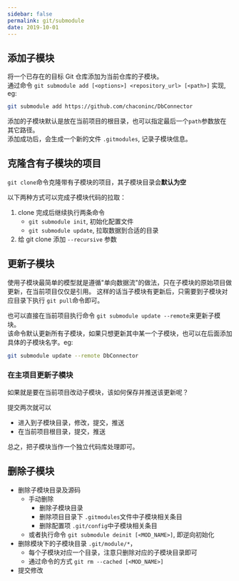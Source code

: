 ```yaml
---
sidebar: false
permalink: git/submodule
date: 2019-10-01
---
```


## 添加子模块
将一个已存在的目标 Git 仓库添加为当前仓库的子模块。  
通过命令 `git submodule add [<options>] <repository_url> [<path>]` 实现, eg:  
```bash
git submodule add https://github.com/chaconinc/DbConnector
```
添加的子模块默认是放在当前项目的根目录，也可以指定最后一个`path`参数放在其它路径。  
添加成功后，会生成一个新的文件 `.gitmodules`, 记录子模块信息。

## 克隆含有子模块的项目
`git clone`命令克隆带有子模块的项目，其子模块目录会**默认为空**  

以下两种方式可以完成子模块代码的拉取：
1. clone 完成后继续执行两条命令
    - `git submodule init`, 初始化配置文件
    - `git submodule update`, 拉取数据到合适的目录
2. 给 git clone 添加 `--recursive` 参数

## 更新子模块
使用子模块最简单的模型就是遵循"单向数据流"的做法，只在子模块的原始项目做更新，在当前项目仅仅是引用。 
这样的话当子模块有更新后，只需要到子模块对应目录下执行 `git pull`命令即可。

也可以直接在当前项目执行命令 `git submodule update --remote`来更新子模块。  
该命令默认更新所有子模块，如果只想更新其中某一个子模块，也可以在后面添加具体的子模块名字。eg: 
```bash
git submodule update --remote DbConnector
```

### 在主项目更新子模块
如果就是要在当前项目改动子模块，该如何保存并推送该更新呢？

提交两次就可以
- 进入到子模块目录，修改，提交，推送
- 在当前项目根目录，提交，推送

总之，把子模块当作一个独立代码库处理即可。


## 删除子模块
- 删除子模块目录及源码
    - 手动删除
        - 删除子模块目录
        - 删除项目目录下 `.gitmodules`文件中子模块相关条目
        - 删除配置项 `.git/config`中子模块相关条目
    - 或者执行命令 `git submodule deinit [<MOD_NAME>]`, 即逆向初始化
- 删除模块下的子模块目录 `.git/module/*`，
    - 每个子模块对应一个目录，注意只删除对应的子模块目录即可
    - 通过命令的方式 `git rm --cached [<MOD_NAME>]`
- 提交修改